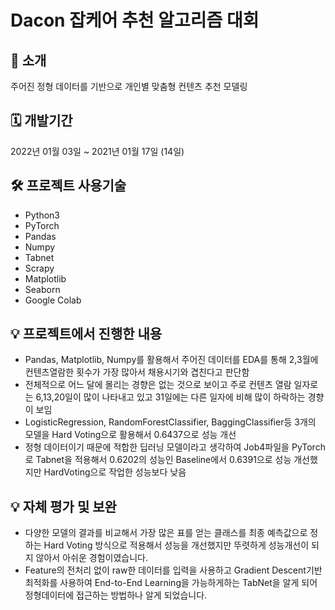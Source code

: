 # Dacon 잡케어 추천 알고리즘 대회


📌 소개
--
주어진 정형 데이터를 기반으로 개인별 맞춤형 컨텐츠 추천 모델링


🗓 개발기간
--
2022년 01월 03일 ~ 2021년 01월 17일 (14일)


🛠 프로젝트 사용기술
--
* Python3
* PyTorch
* Pandas
* Numpy
* Tabnet
* Scrapy
* Matplotlib
* Seaborn
* Google Colab



💡 프로젝트에서 진행한 내용
--
* Pandas, Matplotlib, Numpy를 활용해서 주어진 데이터를 EDA를 통해 2,3월에 컨텐츠열람한 횟수가 가장 많아서 채용시기와 겹친다고 판단함
* 전체적으로 어느 달에 몰리는 경향은 없는 것으로 보이고 주로 컨텐츠 열람 일자로는 6,13,20일이 많이 나타내고 있고 31일에는 다른 일자에 비해 많이 하락하는 경향이 보임
* LogisticRegression, RandomForestClassifier, BaggingClassifier등 3개의 모델을 Hard Voting으로 활용해서 0.6437으로 성능 개선
* 정형 데이터이기 때문에 적합한 딥러닝 모델이라고 생각하여 Job4파일을 PyTorch로 Tabnet을 적용해서 0.6202의 성능인 Baseline에서 0.6391으로 성능 개선했지만 HardVoting으로 작업한 성능보다 낮음


💡 자체 평가 및 보완 
--
* 다양한 모델의 결과를 비교해서 가장 많은 표를 얻는 클래스를 최종 예측값으로 정하는 Hard Voting 방식으로 적용해서 성능을 개선했지만 뚜렷하게 성능개선이 되지 않아서 아쉬운 경험이였습니다.
* Feature의 전처리 없이 raw한 데이터를 입력을 사용하고 Gradient Descent기반 최적화를 사용하여 End-to-End Learning을 가능하게하는 TabNet을 알게 되어 정형데이터에 접근하는 방법하나 알게 되었습니다.
